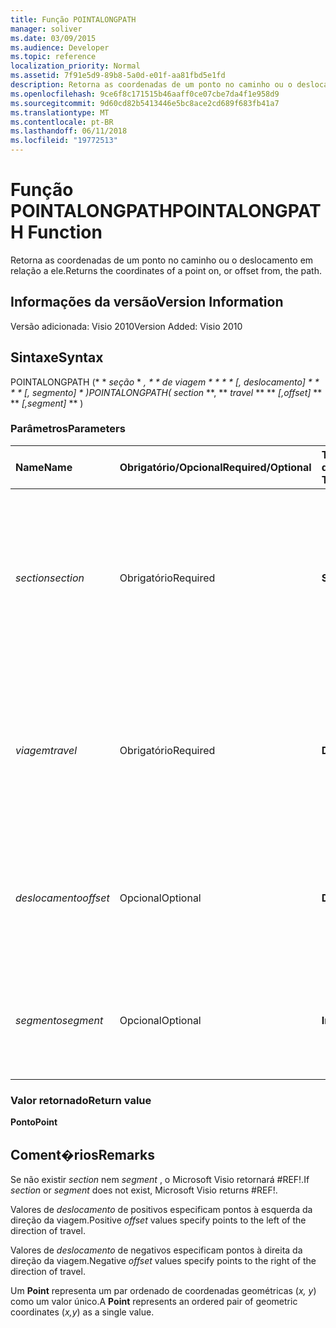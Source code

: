 ```yaml
---
title: Função POINTALONGPATH
manager: soliver
ms.date: 03/09/2015
ms.audience: Developer
ms.topic: reference
localization_priority: Normal
ms.assetid: 7f91e5d9-89b8-5a0d-e01f-aa81fbd5e1fd
description: Retorna as coordenadas de um ponto no caminho ou o deslocamento em relação a ele.
ms.openlocfilehash: 9ce6f8c171515b46aaff0ce07cbe7da4f1e958d9
ms.sourcegitcommit: 9d60cd82b5413446e5bc8ace2cd689f683fb41a7
ms.translationtype: MT
ms.contentlocale: pt-BR
ms.lasthandoff: 06/11/2018
ms.locfileid: "19772513"
---
```

# <a name="pointalongpath-function"></a><span data-ttu-id="2712b-103">Função POINTALONGPATH</span><span class="sxs-lookup"><span data-stu-id="2712b-103">POINTALONGPATH Function</span></span>

<span data-ttu-id="2712b-104">Retorna as coordenadas de um ponto no caminho ou o deslocamento em relação a ele.</span><span class="sxs-lookup"><span data-stu-id="2712b-104">Returns the coordinates of a point on, or offset from, the path.</span></span>
  
## <a name="version-information"></a><span data-ttu-id="2712b-105">Informações da versão</span><span class="sxs-lookup"><span data-stu-id="2712b-105">Version Information</span></span>

<span data-ttu-id="2712b-106">Versão adicionada: Visio 2010</span><span class="sxs-lookup"><span data-stu-id="2712b-106">Version Added: Visio 2010</span></span> 
  
## <a name="syntax"></a><span data-ttu-id="2712b-107">Sintaxe</span><span class="sxs-lookup"><span data-stu-id="2712b-107">Syntax</span></span>

<span data-ttu-id="2712b-108">POINTALONGPATH (* * *seção* * *, * * *de viagem* * * * * *[, deslocamento]* * * * * *[, segmento]* * *)</span><span class="sxs-lookup"><span data-stu-id="2712b-108">POINTALONGPATH(** *section* **, ** *travel* ** ** *[,offset]* ** ** *[,segment]* ** )</span></span> 
  
### <a name="parameters"></a><span data-ttu-id="2712b-109">Parâmetros</span><span class="sxs-lookup"><span data-stu-id="2712b-109">Parameters</span></span>

|<span data-ttu-id="2712b-110">**Name**</span><span class="sxs-lookup"><span data-stu-id="2712b-110">**Name**</span></span>|<span data-ttu-id="2712b-111">**Obrigatório/Opcional**</span><span class="sxs-lookup"><span data-stu-id="2712b-111">**Required/Optional**</span></span>|<span data-ttu-id="2712b-112">**Tipo de dados**</span><span class="sxs-lookup"><span data-stu-id="2712b-112">**Data Type**</span></span>|<span data-ttu-id="2712b-113">**Descrição**</span><span class="sxs-lookup"><span data-stu-id="2712b-113">**Description**</span></span>|
|:-----|:-----|:-----|:-----|
| <span data-ttu-id="2712b-114">_section_</span><span class="sxs-lookup"><span data-stu-id="2712b-114">_section_</span></span> <br/> |<span data-ttu-id="2712b-115">Obrigatório</span><span class="sxs-lookup"><span data-stu-id="2712b-115">Required</span></span>  <br/> |<span data-ttu-id="2712b-116">**String**</span><span class="sxs-lookup"><span data-stu-id="2712b-116">**String**</span></span> <br/> |<span data-ttu-id="2712b-117">A seção Geometry que representa o caminho, especificada por uma referência à sua respectiva célula Path (por exemplo, Geometry1.Path).</span><span class="sxs-lookup"><span data-stu-id="2712b-117">The Geometry section that represents the path, specified by a reference to its Path cell (for example, Geometry1.Path).</span></span>  <br/> |
| <span data-ttu-id="2712b-118">_viagem_</span><span class="sxs-lookup"><span data-stu-id="2712b-118">_travel_</span></span> <br/> |<span data-ttu-id="2712b-119">Obrigatório</span><span class="sxs-lookup"><span data-stu-id="2712b-119">Required</span></span>  <br/> |<span data-ttu-id="2712b-120">**Double**</span><span class="sxs-lookup"><span data-stu-id="2712b-120">**Double**</span></span> <br/> |<span data-ttu-id="2712b-p101">O percentual do caminho percorrido, do ponto inicial ao ponto final, que identifica o ponto. Deve estar entre 0 e 1.</span><span class="sxs-lookup"><span data-stu-id="2712b-p101">The percentage of the path traversed, from the begin point to the end point that identifies the point. Must be between 0 and 1.</span></span>  <br/> |
| <span data-ttu-id="2712b-123">_deslocamento_</span><span class="sxs-lookup"><span data-stu-id="2712b-123">_offset_</span></span> <br/> |<span data-ttu-id="2712b-124">Opcional</span><span class="sxs-lookup"><span data-stu-id="2712b-124">Optional</span></span>  <br/> |<span data-ttu-id="2712b-125">**Double**</span><span class="sxs-lookup"><span data-stu-id="2712b-125">**Double**</span></span> <br/> |<span data-ttu-id="2712b-p102">A distância que esse ponto é deslocado do caminho. Consulte Comentários para obter mais informações.</span><span class="sxs-lookup"><span data-stu-id="2712b-p102">The distance that the point is offset from the path. See Remarks for more information.</span></span>  <br/> |
| <span data-ttu-id="2712b-128">_segmento_</span><span class="sxs-lookup"><span data-stu-id="2712b-128">_segment_</span></span> <br/> |<span data-ttu-id="2712b-129">Opcional</span><span class="sxs-lookup"><span data-stu-id="2712b-129">Optional</span></span>  <br/> |<span data-ttu-id="2712b-130">**Integer**</span><span class="sxs-lookup"><span data-stu-id="2712b-130">**Integer**</span></span> <br/> |<span data-ttu-id="2712b-131">O segmento baseado em 1 do caminho no qual as coordenadas deverão ser calculadas.</span><span class="sxs-lookup"><span data-stu-id="2712b-131">The 1-based segment of the path in which to calculate the coordinates.</span></span>  <br/> |
   
### <a name="return-value"></a><span data-ttu-id="2712b-132">Valor retornado</span><span class="sxs-lookup"><span data-stu-id="2712b-132">Return value</span></span>

 <span data-ttu-id="2712b-133">**Ponto**</span><span class="sxs-lookup"><span data-stu-id="2712b-133">**Point**</span></span>
  
## <a name="remarks"></a><span data-ttu-id="2712b-134">Coment�rios</span><span class="sxs-lookup"><span data-stu-id="2712b-134">Remarks</span></span>

<span data-ttu-id="2712b-135">Se não existir _section_ nem _segment_ , o Microsoft Visio retornará #REF!.</span><span class="sxs-lookup"><span data-stu-id="2712b-135">If  _section_ or  _segment_ does not exist, Microsoft Visio returns #REF!.</span></span> 
  
<span data-ttu-id="2712b-136">Valores de *deslocamento* de positivos especificam pontos à esquerda da direção da viagem.</span><span class="sxs-lookup"><span data-stu-id="2712b-136">Positive  *offset*  values specify points to the left of the direction of travel.</span></span> 
  
<span data-ttu-id="2712b-137">Valores de *deslocamento* de negativos especificam pontos à direita da direção da viagem.</span><span class="sxs-lookup"><span data-stu-id="2712b-137">Negative  *offset*  values specify points to the right of the direction of travel.</span></span> 
  
<span data-ttu-id="2712b-138">Um **Point** representa um par ordenado de coordenadas geométricas (*x, y*) como um valor único.</span><span class="sxs-lookup"><span data-stu-id="2712b-138">A **Point** represents an ordered pair of geometric coordinates (*x,y*) as a single value.</span></span> 
  

